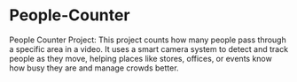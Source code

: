 # People-Counter
People Counter Project: This project counts how many people pass through a specific area in a video. It uses a smart camera system to detect and track people as they move, helping places like stores, offices, or events know how busy they are and manage crowds better.
